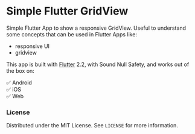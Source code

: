 # Simple Flutter GridView

Simple Flutter App to show a responsive GridView. Useful to understand some concepts that can be used in Flutter Apps like:

- responsive UI
- gridview

This app is built with [Flutter](https://flutter.dev/) 2.2, with Sound Null Safety, and works out of the box on:

:white_check_mark: Android<br>
:white_check_mark: iOS<br>
:white_check_mark: Web<br>

### License

Distributed under the MIT License. See `LICENSE` for more information.
